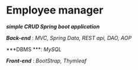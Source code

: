 # Employee manager

***simple CRUD Spring boot application***

***Back-end*** : *MVC, Spring Data, REST api, DAO, AOP*

***DBMS ***: *MySQL*

***Front-end*** : *BootStrap, Thymleaf*
